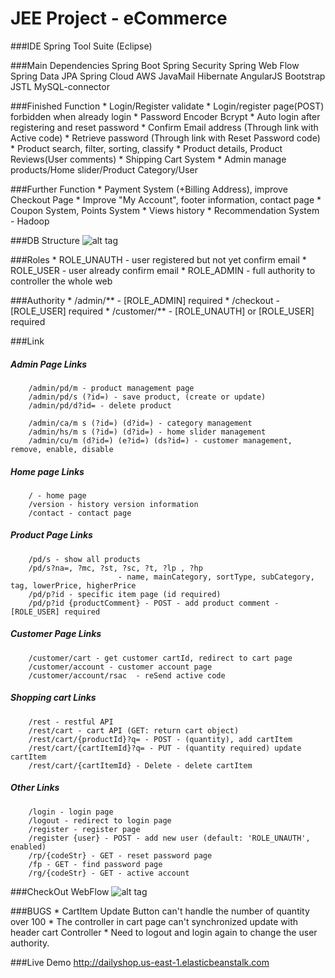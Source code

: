# JEE Project - eCommerce

###IDE
		Spring Tool Suite (Eclipse)

###Main Dependencies
		Spring Boot
		Spring Security
		Spring Web Flow
		Spring Data JPA
		Spring Cloud AWS
		JavaMail
		Hibernate
		AngularJS
		Bootstrap
		JSTL
		MySQL-connector
		
###Finished Function
		* Login/Register validate
		* Login/register page(POST) forbidden when already login
		* Password Encoder Bcrypt
		* Auto login after registering and reset password
		* Confirm Email address (Through link with Active code)
		* Retrieve password (Through link with Reset Password code)
		* Product search, filter, sorting, classify
		* Product details, Product Reviews(User comments)
		* Shipping Cart System
		* Admin manage products/Home slider/Product Category/User

###Further Function
		* Payment System (+Billing Address), improve Checkout Page
		* Improve "My Account", footer information, contact page
		* Coupon System, Points System
		* Views history
		* Recommendation System - Hadoop

###DB Structure
		![alt tag](http://imlewis.com/sql.jpg)

###Roles
		* ROLE_UNAUTH - user registered but not yet confirm email
		* ROLE_USER - user already confirm email
		* ROLE_ADMIN - full authority to controller the whole web

###Authority
		* /admin/** - [ROLE_ADMIN] required
		* /checkout - [ROLE_USER] required
		* /customer/** - [ROLE_UNAUTH] or [ROLE_USER] required

###Link
##### Admin Page Links
		/admin/pd/m - product management page
		/admin/pd/s (?id=) - save product, (create or update)
		/admin/pd/d?id=	- delete product
		
		/admin/ca/m s (?id=) (d?id=) - category management
		/admin/hs/m s (?id=) (d?id=) - home slider management
		/admin/cu/m (d?id=) (e?id=) (ds?id=) - customer management, remove, enable, disable
##### Home page Links
		/ - home page
		/version - history version information
		/contact - contact page
##### Product Page Links
		/pd/s - show all products
		/pd/s?na=, ?mc, ?st, ?sc, ?t, ?lp , ?hp 
							- name, mainCategory, sortType, subCategory, tag, lowerPrice, higherPrice
		/pd/p?id - specific item page (id required)
		/pd/p?id {productComment} - POST - add product comment - [ROLE_USER] required
##### Customer Page Links
		/customer/cart - get customer cartId, redirect to cart page
		/customer/account - customer account page
		/customer/account/rsac	- reSend active code
##### Shopping cart Links
		/rest - restful API
		/rest/cart - cart API (GET: return cart object)
		/rest/cart/{productId}?q= - POST - (quantity), add cartItem
		/rest/cart/{cartItemId}?q= - PUT - (quantity required) update cartItem
		/rest/cart/{cartItemId} - Delete - delete cartItem
##### Other Links
		/login - login page
		/logout - redirect to login page
		/register - register page
		/register {user} - POST - add new user (default: 'ROLE_UNAUTH', enabled)
		/rp/{codeStr} - GET - reset password page
		/fp - GET - find password page
		/rg/{codeStr} - GET - active account

###CheckOut WebFlow
		![alt tag](http://imlewis.com/checkoutflow.jpg)

###BUGS
		* CartItem Update Button can't handle the number of quantity over 100
		* The controller in cart page can't synchronized update with header cart Controller 
		* Need to logout and login again to change the user authority.

###Live Demo
		http://dailyshop.us-east-1.elasticbeanstalk.com
		
